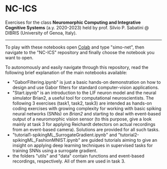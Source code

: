 # NC-ICS

Exercises for the class **Neuromorphic Computing and Integrative Cognitive Systems** (a.y. 2020-2023) held by prof. Silvio P. Sabatini @ DIBRIS (University of Genoa, Italy).

---

To play with these notebooks open [Colab](http://colab.research.google.com/github) and type "simo-net", then navigate to the "NC-ICS" repository and finally choose the notebook you want to open.

To autonomously and easily navigate through this repository, read the following brief explanation of the main notebooks available:

 - "GaborFiltering.ipynb" is just a basic hands-on demonstration on how to design and use Gabor filters for standard computer-vision applications.
 - "Start.ipynb" is an introduction to the LIF neuron model and the neural simulator Brian2, a useful tool for computational neuroscientists. The following 3 exercises (task1, task2, task3) are intended as hands-on coding exercises with growing complexity for working with basic spiking neural networks (SNNs) on _Brian2_ and starting to deal with event-based output of a neuromorphic vision sensor (to this purpose, give a look mainly at task 3 for applying Reichardt detectors on actual recordings from an event-based camera). Solutions are provided for all such tasks.
 - "tutorial1-spikingML_SurrogateGradient.ipynb" and "tutorial2-spikingML_FashionMNIST.ipynb" are guided tutorials aiming to give an insight on applying deep learning techniques in supervised tasks for training SNNs using a surrogate gradient.
 - the folders "utils" and "data" contain functions and event-based recordings, respectively. All of them are used in task 3.
